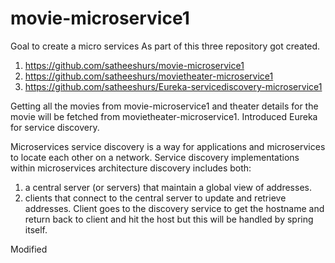 # movie-microservice1
Goal to create a micro services
As part of this three repository got created.

1) https://github.com/satheeshurs/movie-microservice1
2) https://github.com/satheeshurs/movietheater-microservice1
3) https://github.com/satheeshurs/Eureka-servicediscovery-microservice1

Getting all the movies from movie-microservice1 and theater details for the movie will be fetched from movietheater-microservice1.
Introduced Eureka for service discovery.

Microservices service discovery is a way for applications and microservices to locate each other on a network. Service discovery implementations within microservices architecture discovery includes both:

1) a central server (or servers) that maintain a global view of addresses.
2) clients that connect to the central server to update and retrieve addresses.
          Client goes to the discovery service to get the hostname and return back to client and hit the host but this will be handled by spring itself.

Modified
